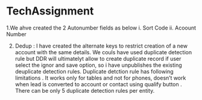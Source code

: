 # TechAssignment

1.We ahve created the 2 Autonumber fields as below
  i. Sort Code
  ii. Acoount Number

2. Dedup : 
    I have created the alternate keys to restrict creation of a new account with the same details. We couls have used duplicate detection rule but DDR will ultimatelyt allow to       create duplicate record if user select the ignor and save option, so i have unpublishes the existing deuplicate detection rules.
    Duplicate detction rule has following limitations
          . It works only for tables and not for phones, doesn’t work when lead is converted to account or contact using qualify button
          . There can be only 5 duplicate detection rules per entity.
      
